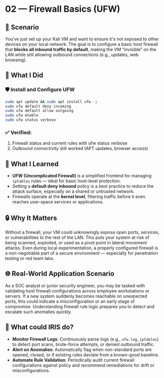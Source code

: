 # 02 — Firewall Basics (UFW)

## 🧩 Scenario
You’ve just set up your Kali VM and want to ensure it's not exposed to other devices on your local network. The goal is to configure a basic host firewall that **blocks all inbound traffic by default**, making the VM “invisible” on the LAN while still allowing outbound connections (e.g., updates, web browsing).

## 🔧 What I Did

### 🛡️ Install and Configure UFW
```bash
sudo apt update && sudo apt install ufw -y
sudo ufw default deny incoming
sudo ufw default allow outgoing
sudo ufw enable
sudo ufw status verbose
```
### ✅ Verified:
1. Firewall status and current rules with ufw status verbose
2. Outbound connectivity still worked (APT updates, browser access)

## 🧠 What I Learned
- **UFW (Uncomplicated Firewall)** is a simplified frontend for managing `iptables` rules — ideal for basic host-level protection.
- Setting a **default deny inbound** policy is a best practice to reduce the attack surface, especially on a shared or untrusted network.
- Firewalls operate at the **kernel level**, filtering traffic before it even reaches user-space services or applications.

## 🔒 Why It Matters
Without a firewall, your VM could unknowingly expose open ports, services, or vulnerabilities to the rest of the LAN. This puts your system at risk of being scanned, exploited, or used as a pivot point in lateral movement attacks. Even during local experimentation, a properly configured firewall is a non-negotiable part of a secure environment — especially for penetration testing or red team labs.

## 🌐 Real-World Application Scenario
As a SOC analyst or junior security engineer, you may be tasked with validating host firewall configurations across employee workstations or servers. If a new system suddenly becomes reachable on unexpected ports, this could indicate a misconfiguration or an early stage of compromise. Understanding firewall rule logic prepares you to detect and escalate such anomalies quickly.

## 🤖 What could IRIS do?
- **Monitor Firewall Logs**: Continuously parse logs (e.g., `ufw.log`, `iptables`) to detect port scans, brute-force attempts, or denied outbound traffic.
- **Alert on Anomalies**: Automatically flag when non-standard ports are opened, closed, or if existing rules deviate from a known-good baseline.
- **Automate Rule Validation**: Periodically audit current firewall configurations against policy and recommend remediations for drift or misconfigurations.
